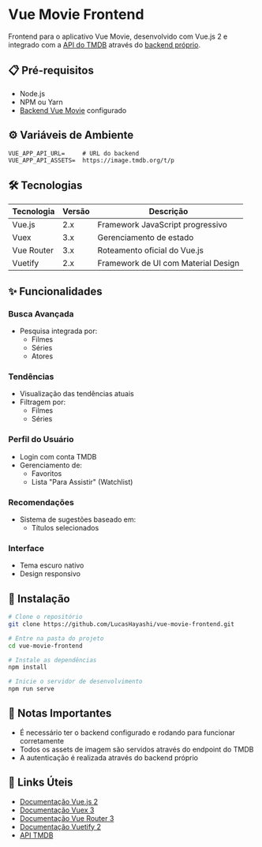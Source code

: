 # Vue Movie Frontend

Frontend para o aplicativo Vue Movie, desenvolvido com Vue.js 2 e integrado com a [API do TMDB](https://developer.themoviedb.org/) através do [backend próprio](https://github.com/LucasHayashi/vue-movie-backend).

## 📋 Pré-requisitos

- Node.js
- NPM ou Yarn
- [Backend Vue Movie](https://github.com/LucasHayashi/vue-movie-backend) configurado

## ⚙️ Variáveis de Ambiente

```env
VUE_APP_API_URL=     # URL do backend
VUE_APP_API_ASSETS=  https://image.tmdb.org/t/p
```

## 🛠️ Tecnologias

| Tecnologia | Versão | Descrição                           |
| ---------- | ------ | ----------------------------------- |
| Vue.js     | 2.x    | Framework JavaScript progressivo    |
| Vuex       | 3.x    | Gerenciamento de estado             |
| Vue Router | 3.x    | Roteamento oficial do Vue.js        |
| Vuetify    | 2.x    | Framework de UI com Material Design |

## ✨ Funcionalidades

### Busca Avançada

- Pesquisa integrada por:
  - Filmes
  - Séries
  - Atores

### Tendências

- Visualização das tendências atuais
- Filtragem por:
  - Filmes
  - Séries

### Perfil do Usuário

- Login com conta TMDB
- Gerenciamento de:
  - Favoritos
  - Lista "Para Assistir" (Watchlist)

### Recomendações

- Sistema de sugestões baseado em:
  - Títulos selecionados

### Interface

- Tema escuro nativo
- Design responsivo

## 🚀 Instalação

```bash
# Clone o repositório
git clone https://github.com/LucasHayashi/vue-movie-frontend.git

# Entre na pasta do projeto
cd vue-movie-frontend

# Instale as dependências
npm install

# Inicie o servidor de desenvolvimento
npm run serve
```

## 📝 Notas Importantes

- É necessário ter o backend configurado e rodando para funcionar corretamente
- Todos os assets de imagem são servidos através do endpoint do TMDB
- A autenticação é realizada através do backend próprio

## 🔗 Links Úteis

- [Documentação Vue.js 2](https://v2.vuejs.org/)
- [Documentação Vuex 3](https://v3.vuex.vuejs.org/)
- [Documentação Vue Router 3](https://v3.router.vuejs.org/)
- [Documentação Vuetify 2](https://v2.vuetifyjs.com/)
- [API TMDB](https://developer.themoviedb.org/)
